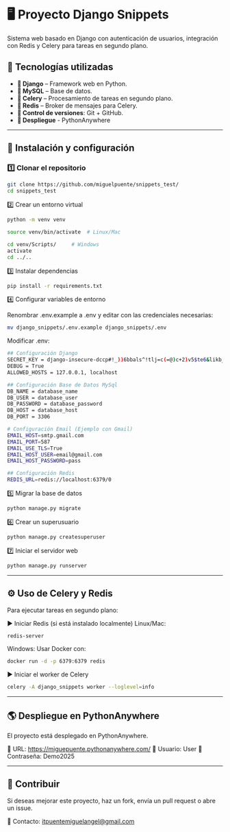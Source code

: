 # 🖥️ Proyecto Django Snippets

Sistema web basado en Django con autenticación de usuarios, integración con Redis y Celery para tareas en segundo plano.

## 🚀 Tecnologías utilizadas

- **🐍 Django** – Framework web en Python.
- **🐘 MySQL** – Base de datos.
- **📝 Celery** – Procesamiento de tareas en segundo plano.
- **🔴 Redis** – Broker de mensajes para Celery.
- **💼 Control de versiones**: Git + GitHub.
- **🚀 Despliegue** - PythonAnywhere

---

## 📌 Instalación y configuración

### 1️⃣ Clonar el repositorio
```bash
git clone https://github.com/miguelpuente/snippets_test/
cd snippets_test
```
2️⃣ Crear un entorno virtual
```bash
python -m venv venv

source venv/bin/activate  # Linux/Mac

cd venv/Scripts/     # Windows
activate
cd ../..
```
3️⃣ Instalar dependencias
```bash
pip install -r requirements.txt
```
4️⃣ Configurar variables de entorno

Renombrar .env.example a .env y editar con las credenciales necesarias:

```bash
mv django_snippets/.env.example django_snippets/.env
```

Modificar .env:
```bash
## Configuración Django
SECRET_KEY = django-insecure-dccp#!_))6bbals^!tlj=c(=@)c+2)v5$te6&likb_ud9zp9sd
DEBUG = True
ALLOWED_HOSTS = 127.0.0.1, localhost

## Configuración Base de Datos MySql
DB_NAME = database_name
DB_USER = database_user
DB_PASSWORD = database_password
DB_HOST = database_host
DB_PORT = 3306

# Configuración Email (Ejemplo con Gmail)
EMAIL_HOST=smtp.gmail.com
EMAIL_PORT=587
EMAIL_USE_TLS=True
EMAIL_HOST_USER=email@gmail.com
EMAIL_HOST_PASSWORD=pass

## Configuración Redis
REDIS_URL=redis://localhost:6379/0
```
5️⃣ Migrar la base de datos
```bash
python manage.py migrate
```
6️⃣ Crear un superusuario
```bash
python manage.py createsuperuser
```
7️⃣ Iniciar el servidor web
```bash
python manage.py runserver
```

---

## ⚙️ Uso de Celery y Redis
Para ejecutar tareas en segundo plano:

▶️ Iniciar Redis (si está instalado localmente)
Linux/Mac:
```bash
redis-server
```
Windows: Usar Docker con:
```bash
docker run -d -p 6379:6379 redis
```

▶️ Iniciar el worker de Celery
```bash
celery -A django_snippets worker --loglevel=info
```

---

## 🌎 Despliegue en PythonAnywhere
El proyecto está desplegado en PythonAnywhere.

🔗 URL: https://miguepuente.pythonanywhere.com/
👤 Usuario: User
🔑 Contraseña: Demo2025

---

## 🤝 Contribuir
Si deseas mejorar este proyecto, haz un fork, envía un pull request o abre un issue.

📧 Contacto: itpuentemiguelangel@gmail.com